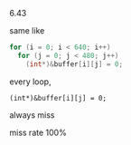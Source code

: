 6.43

same like

```c
for (i = 0; i < 640; i++)
  for (j = 0; j < 480; j++)
    (int*)&buffer[i][j] = 0;
```

every loop,

    (int*)&buffer[i][j] = 0;

always miss

miss rate 100%
